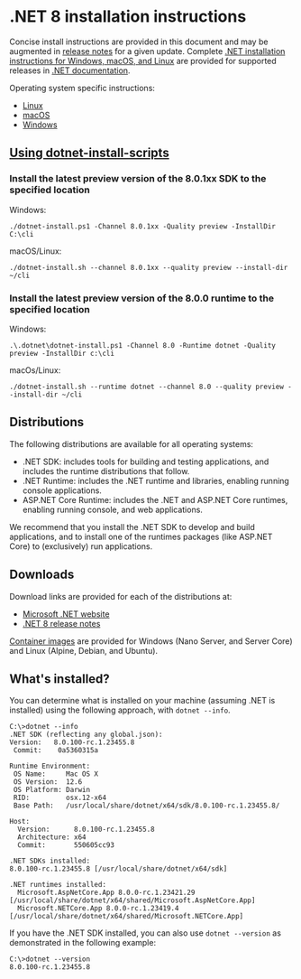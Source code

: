 # .NET 8 installation instructions

Concise install instructions are provided in this document and may be augmented in [release notes](README.md) for a given update. Complete [.NET installation instructions for Windows, macOS, and Linux](https://learn.microsoft.com/dotnet/core/install/) are provided for supported releases in [.NET documentation](https://learn.microsoft.com/dotnet).

Operating system specific instructions:

- [Linux](install-linux.md)
- [macOS](install-macos.md)
- [Windows](install-windows.md)

## [Using dotnet-install-scripts](https://learn.microsoft.com/dotnet/core/tools/dotnet-install-script)

### Install the latest preview version of the 8.0.1xx SDK to the specified location

Windows:

```console
./dotnet-install.ps1 -Channel 8.0.1xx -Quality preview -InstallDir C:\cli
```

macOS/Linux:

```console
./dotnet-install.sh --channel 8.0.1xx --quality preview --install-dir ~/cli
```

### Install the latest preview version of the 8.0.0 runtime to the specified location

Windows:

```console
.\.dotnet\dotnet-install.ps1 -Channel 8.0 -Runtime dotnet -Quality preview -InstallDir c:\cli
```

macOs/Linux:

```console
./dotnet-install.sh --runtime dotnet --channel 8.0 --quality preview --install-dir ~/cli
```

## Distributions

The following distributions are available for all operating systems:

- .NET SDK: includes tools for building and testing applications, and includes the runtime distributions that follow.
- .NET Runtime: includes the .NET runtime and libraries, enabling running console applications.
- ASP.NET Core Runtime: includes the .NET and ASP.NET Core runtimes, enabling running console, and web applications.

We recommend that you install the .NET SDK to develop and build applications, and to install one of the runtimes packages (like ASP.NET Core) to (exclusively) run applications.

## Downloads

Download links are provided for each of the distributions at:

- [Microsoft .NET website](https://dotnet.microsoft.com/download/dotnet/8.0)
- [.NET 8 release notes](https://github.com/dotnet/core/blob/main/release-notes/8.0/preview/8.0.0-preview.7.md)

[Container images](https://hub.docker.com/r/microsoft/dotnet/) are provided for Windows (Nano Server, and Server Core) and Linux (Alpine, Debian, and Ubuntu).

## What's installed?

You can determine what is installed on your machine (assuming .NET is installed) using the following approach, with `dotnet --info`.

```console
C:\>dotnet --info
.NET SDK (reflecting any global.json):
Version:   8.0.100-rc.1.23455.8
 Commit:    0a5360315a

Runtime Environment:
 OS Name:     Mac OS X
 OS Version:  12.6
 OS Platform: Darwin
 RID:         osx.12-x64
 Base Path:   /usr/local/share/dotnet/x64/sdk/8.0.100-rc.1.23455.8/

Host:
  Version:      8.0.100-rc.1.23455.8
  Architecture: x64
  Commit:       550605cc93

.NET SDKs installed:
8.0.100-rc.1.23455.8 [/usr/local/share/dotnet/x64/sdk]

.NET runtimes installed:
  Microsoft.AspNetCore.App 8.0.0-rc.1.23421.29 [/usr/local/share/dotnet/x64/shared/Microsoft.AspNetCore.App]
  Microsoft.NETCore.App 8.0.0-rc.1.23419.4 [/usr/local/share/dotnet/x64/shared/Microsoft.NETCore.App]
```

If you have the .NET SDK installed, you can also use `dotnet --version` as demonstrated in the following example:

```console
C:\>dotnet --version
8.0.100-rc.1.23455.8
```
